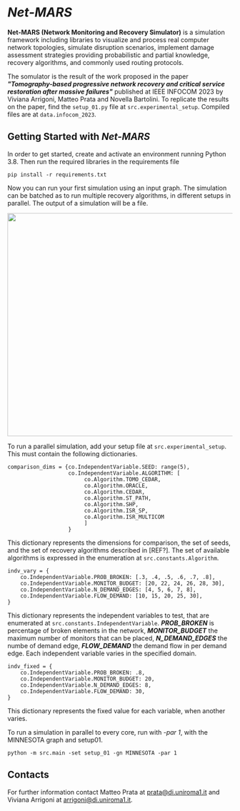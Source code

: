 # *Net-MARS*

**Net-MARS (Network Monitoring and Recovery Simulator)** is a simulation 
framework including libraries to visualize and process real computer 
network topologies, simulate disruption scenarios, implement damage 
assessment strategies providing probabilistic and partial knowledge, 
recovery algorithms, and commonly used routing protocols.

The somulator is the result of the work proposed in the paper ***"Tomography-based progressive network recovery
and critical service restoration after massive failures"*** published at IEEE INFOCOM 2023 by Viviana Arrigoni,
Matteo Prata and Novella Bartolini. To replicate the results on the paper, find the ```setup_01.py``` file at ```src.experimental_setup```. 
Compiled files are at ```data.infocom_2023```.

## Getting Started with *Net-MARS*
In order to get started, create and activate an environment running 
Python 3.8. Then run the required libraries in the requirements file

```pip install -r requirements.txt ```

Now you can run your first simulation using an input graph. The simulation 
can be batched as to run multiple recovery algorithms, in different setups 
in parallel. The output of a simulation will be a file.

<image width=800 height=500 src="data/git-images/topology-minnesota.PNG"/>

To run a parallel simulation, add your setup file at ```src.experimental_setup```. 
This must contain the following dictionaries. 

```
comparison_dims = {co.IndependentVariable.SEED: range(5),
                   co.IndependentVariable.ALGORITHM: [
                        co.Algorithm.TOMO_CEDAR,
                        co.Algorithm.ORACLE,
                        co.Algorithm.CEDAR,
                        co.Algorithm.ST_PATH,
                        co.Algorithm.SHP,
                        co.Algorithm.ISR_SP,
                        co.Algorithm.ISR_MULTICOM
                        ]
                   }
```

This dictionary represents the dimensions for comparison, the set of seeds, 
and the set of recovery algorithms described in [REF?]. The set of available algorithms 
is expressed in the enumeration at ```src.constants.Algorithm```.

```
indv_vary = {
    co.IndependentVariable.PROB_BROKEN: [.3, .4, .5, .6, .7, .8],
    co.IndependentVariable.MONITOR_BUDGET: [20, 22, 24, 26, 28, 30],
    co.IndependentVariable.N_DEMAND_EDGES: [4, 5, 6, 7, 8],
    co.IndependentVariable.FLOW_DEMAND: [10, 15, 20, 25, 30],
}
```

This dictionary represents the independent variables to test, that are enumerated at 
```src.constants.IndependentVariable```. ***PROB_BROKEN*** is percentage of broken elements 
in the network, ***MONITOR_BUDGET*** the maximum number of monitors that can be placed,
***N_DEMAND_EDGES*** the numbe of demand edge, ***FLOW_DEMAND*** the demand flow in per demand edge.
Each independent variable varies in the specified domain.

```
indv_fixed = {
    co.IndependentVariable.PROB_BROKEN: .8,
    co.IndependentVariable.MONITOR_BUDGET: 20,
    co.IndependentVariable.N_DEMAND_EDGES: 8,
    co.IndependentVariable.FLOW_DEMAND: 30,
}
```

This dictionary represents the fixed value for each variable, when another varies.

To run a simulation in parallel to every core, run with _-par 1_, with the MINNESOTA graph and setup01.
``` 
python -m src.main -set setup_01 -gn MINNESOTA -par 1
```


## Contacts
For further information contact Matteo Prata at [prata@di.uniroma1.it](mailto:prata@di.uniroma1.it) and 
Viviana Arrigoni at [arrigoni@di.uniroma1.it](mailto:arrigoni@di.uniroma1.it).



